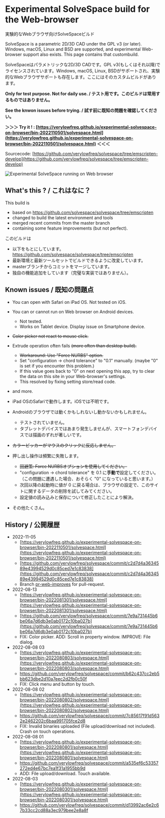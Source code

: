 # Experimental SolveSpace build for the Web-browser

実験的なWebブラウザ向けSolveSpaceビルド

SolveSpace is a parametric 2D/3D CAD under the GPL v3 (or later). Windows, macOS, Linux and BSD are supported, and experimental Web-browser support also exists. This page contains that custombuild.

SolveSpaceはパラメトリックな2D/3D CADです。GPL v3(もしくはそれ以降)でライセンスされています。Windows, macOS, Linux, BSDがサポートされ、実験的なWebブラウザサポートも存在します。ここにはそのカスタムビルドがあります。

**Only for test purpose. Not for daily use. / テスト用です。このビルドは常用するものではありません。**

**See the knwon issues before trying. / 試す前に既知の問題を確認してください。**

**＞＞＞ Try it ! : [https://verylowfreq.github.io/experimental-solvespace-on-browser/bin-2022110501/solvespace.html](https://verylowfreq.github.io/experimental-solvespace-on-browser/bin-2022110501/solvespace.html) ＜＜＜**

Sourcecode: [https://github.com/verylowfreq/solvespace/tree/emscripten-develop](https://github.com/verylowfreq/solvespace/tree/emscripten-develop)

![Experimental SolveSpace running on Web browser](https://user-images.githubusercontent.com/60875431/182646032-7d90a7ac-01d5-43fd-acf9-e690887ba856.png)

## What's this ? / これはなに？

This build is

 - based on https://github.com/solvespace/solvespace/tree/emscripten
 - changed to build the latest environment and tools
 - merged recent commits from the master branch
 - containing some feature improvements (but not perfect).

このビルドは

 - 以下をもとにしています。 https://github.com/solvespace/solvespace/tree/emscripten
 - 最新環境と最新ツールセットでビルドできるように改変しています。
 - masterブランチからコミットをマージしています。
 - 独自の機能追加をしています（完璧な実装ではありません）。

## Known issues / 既知の問題点

 - You can open with Safari on iPad OS. Not tested on iOS.
 - You can or cannot run on Web browser on Android devices.
   - Not tested.
   - Works on Tablet device. Display issue on Smartphone device.
 - ~~Color picker not react to mouse click.~~
 - Extrude operation often fails ~~(more often than desktop build).~~
   - ~~Workaround: Use "Force NURBS" option.~~
   - Set "configuration -> chord tolerance" to "0.1" manually. (maybe "0" is set if you encounter this problem.)
   - If this value goes back to "0" on next opening this app, try to clear the data on this site in your Web-browser's settings.
   - This resolved by fixing setting store/read code.
 - and more.

 - iPad OSのSafariで動作します。iOSでは不明です。
 - Androidのブラウザでは動くかもしれないし動かないかもしれません。
   - テストされていません。
   - タブレットデバイスではあまり発生しませんが、スマートフォンデバイスでは描画のずれが著しいです。
 - ~~カラーピッカーがマウスのクリックに反応しません。~~
 - 押し出し操作は頻繁に失敗します。
   - ~~回避策: Force NURBSオプションを使用してください。~~
   - "configuration -> chord tolerance" を 0.1 に**手動で**設定してください。（この問題に遭遇した場合、おそらく "0" になっていると思います。）
   - 次回以降の起動時に値が 0 に戻る場合は、ブラウザの設定で、このサイトに関するデータの削除を試してみてください。
   - 設定値の読み込みと保存について修正したことにより解決。
 - その他たくさん。


## History / 公開履歴
 - 2022-11-05
   - [https://verylowfreq.github.io/experimental-solvespace-on-browser/bin-2022110501/solvespace.html](https://verylowfreq.github.io/experimental-solvespace-on-browser/bin-2022110501/solvespace.html)
   - [https://github.com/verylowfreq/solvespace/commit/c2d7d4a3634589e43994529d0c85ced7e1c83838](https://github.com/verylowfreq/solvespace/commit/c2d7d4a3634589e43994529d0c85ced7e1c83838)
   - Branch [pr-web-improves](https://github.com/verylowfreq/solvespace/tree/pr-web-improves) for pull-request.
 - 2022-08-13
   - [https://verylowfreq.github.io/experimental-solvespace-on-browser/bin-2022081301/solvespace.html](https://verylowfreq.github.io/experimental-solvespace-on-browser/bin-2022081301/solvespace.html)
   - [https://github.com/verylowfreq/solvespace/commit/7e9a731445b6be06a7d6db3e0ab0172c10ba027b](https://github.com/verylowfreq/solvespace/commit/7e9a731445b6be06a7d6db3e0ab0172c10ba027b)
   - FIX: Color picker. ADD: Scroll in property window. IMPROVE: File dialog.
 - 2022-08-08 03
   - [https://verylowfreq.github.io/experimental-solvespace-on-browser/bin-2022080803/solvespace.html](https://verylowfreq.github.io/experimental-solvespace-on-browser/bin-2022080803/solvespace.html)
   - https://github.com/verylowfreq/solvespace/commit/b62c437cc2eb5bb623dbe2d10a7eec2d2fb0c50f
   - FIX: Click menu and button by touch.
 - 2022-08-08 02
   - [https://verylowfreq.github.io/experimental-solvespace-on-browser/bin-2022080802/solvespace.html](https://verylowfreq.github.io/experimental-solvespace-on-browser/bin-2022080802/solvespace.html)
   - https://github.com/verylowfreq/solvespace/commit/7c85617f91d5632e2462202c6baa991705fce2d8
   - FIX: Invalid binaries uploaded (File upload/download not included). Crash on touch operations.
 - 2022-08-08 01
   - [https://verylowfreq.github.io/experimental-solvespace-on-browser/bin-2022080801/solvespace.html](https://verylowfreq.github.io/experimental-solvespace-on-browser/bin-2022080801/solvespace.html)
   - https://github.com/verylowfreq/solvespace/commit/a535ef6c53357272ed4e67bc7ea1f31a1955bb9d
   - ADD: File upload/download. Touch available.
 - 2022-08-03
   - [https://verylowfreq.github.io/experimental-solvespace-on-browser/bin-2022080301/solvespace.html](https://verylowfreq.github.io/experimental-solvespace-on-browser/bin-2022080301/solvespace.html)
   - https://github.com/verylowfreq/solvespace/commit/d13992ac6e2c67b33cc2cd88a3ec979bee2e8a8f
